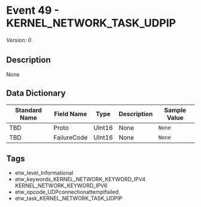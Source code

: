 # Event 49 - KERNEL_NETWORK_TASK_UDPIP
###### Version: 0

## Description
None

## Data Dictionary
|Standard Name|Field Name|Type|Description|Sample Value|
|---|---|---|---|---|
|TBD|Proto|UInt16|None|`None`|
|TBD|FailureCode|UInt16|None|`None`|

## Tags
* etw_level_Informational
* etw_keywords_KERNEL_NETWORK_KEYWORD_IPV4 KERNEL_NETWORK_KEYWORD_IPV6
* etw_opcode_UDPconnectionattemptfailed.
* etw_task_KERNEL_NETWORK_TASK_UDPIP